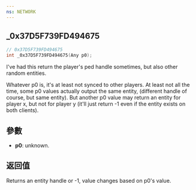 ```yaml
---
ns: NETWORK
---
```

## _0x37D5F739FD494675

```c
// 0x37D5F739FD494675
int _0x37D5F739FD494675(Any p0);
```

I've had this return the player's ped handle sometimes, but also other random entities.

Whatever p0 is, it's at least not synced to other players.
At least not all the time, some p0 values actually output the same entity, (different handle of course, but same entity).
But another p0 value may return an entity for player x, but not for player y (it'll just return -1 even if the entity exists on both clients).

## 參數
* **p0**: unknown.

## 返回值
Returns an entity handle or -1, value changes based on p0's value.
